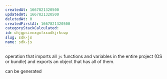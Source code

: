 ```yaml
---
createdAt: 1667821320500
updatedAt: 1667821320500
deletedAt: 0
createdFirstAt: 1667821320500
categoryStackCalculated: 
id: uhjgpsivnxgxfxxudkjrkcwp
slug: sdk-js
name: sdk-js
---
```



operation that imports all `js` functions and variables in the entire project (OS or bundle) and exports an object that has all of them.

can be generated
